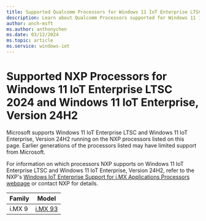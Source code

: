 ```yaml
---
title: Supported Qualcomm Processors for Windows 11 IoT Enterprise LTSC 2024 and Windows 11 IoT Enterprise, version 24H2
description: Learn about Qualcomm Processors supported for Windows 11 IoT Enterprise LTSC 2024 and Windows 11 IoT Enterprise, version 24H2
author: anch-msft
ms.author: anthonychen
ms.date: 03/12/2024
ms.topic: article
ms.service: windows-iot
---
```


# Supported NXP Processors for Windows 11 IoT Enterprise LTSC 2024 and Windows 11 IoT Enterprise, Version 24H2

Microsoft supports Windows 11 IoT Enterprise LTSC and Windows 11 IoT Enterprise, Version 24H2 running on the NXP processors listed on this page. Earlier generations of the processors listed may have limited support from Microsoft. 

For information on which processors NXP supports on Windows 11 IoT Enterprise LTSC and Windows 11 IoT Enterprise, Version 24H2, refer to the NXP's [Windows IoT Enterprise Support for i.MX Applications Processors webpage](https://aka.ms/nxpiot) or contact NXP for details.

| Family | Model |
|---|---|
|i.MX 9 | [i.MX 93](https://www.nxp.com/products/processors-and-microcontrollers/arm-processors/i-mx-applications-processors/i-mx-9-processors/i-mx-93-applications-processor-family-arm-cortex-a55-ml-acceleration-power-efficient-mpu:i.MX93) |